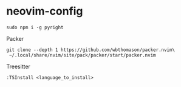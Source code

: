# neovim-config

```
sudo npm i -g pyright
```
Packer
```
git clone --depth 1 https://github.com/wbthomason/packer.nvim\
 ~/.local/share/nvim/site/pack/packer/start/packer.nvim
```
Treesitter
```
:TSInstall <language_to_install>
```
